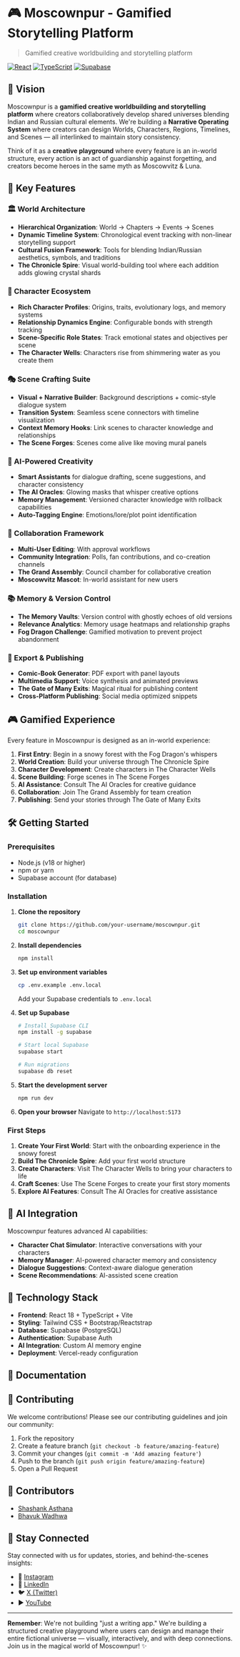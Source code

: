 # 🎮 Moscownpur - Gamified Storytelling Platform

> Gamified creative worldbuilding and storytelling platform

[![React](https://img.shields.io/badge/React-18.0-blue.svg)](https://reactjs.org/)
[![TypeScript](https://img.shields.io/badge/TypeScript-5.0-blue.svg)](https://www.typescriptlang.org/)
[![Supabase](https://img.shields.io/badge/Supabase-Database-green.svg)](https://supabase.com/)

## 🌟 Vision

Moscownpur is a **gamified creative worldbuilding and storytelling platform** where creators collaboratively develop shared universes blending Indian and Russian cultural elements. We're building a **Narrative Operating System** where creators can design Worlds, Characters, Regions, Timelines, and Scenes — all interlinked to maintain story consistency.

Think of it as a **creative playground** where every feature is an in-world structure, every action is an act of guardianship against forgetting, and creators become heroes in the same myth as Moscowvitz & Luna.

## 🚀 Key Features

### 🏛️ World Architecture
- **Hierarchical Organization**: World → Chapters → Events → Scenes
- **Dynamic Timeline System**: Chronological event tracking with non-linear storytelling support
- **Cultural Fusion Framework**: Tools for blending Indian/Russian aesthetics, symbols, and traditions
- **The Chronicle Spire**: Visual world-building tool where each addition adds glowing crystal shards

### 👤 Character Ecosystem
- **Rich Character Profiles**: Origins, traits, evolutionary logs, and memory systems
- **Relationship Dynamics Engine**: Configurable bonds with strength tracking
- **Scene-Specific Role States**: Track emotional states and objectives per scene
- **The Character Wells**: Characters rise from shimmering water as you create them

### 🎭 Scene Crafting Suite
- **Visual + Narrative Builder**: Background descriptions + comic-style dialogue system
- **Transition System**: Seamless scene connectors with timeline visualization
- **Context Memory Hooks**: Link scenes to character knowledge and relationships
- **The Scene Forges**: Scenes come alive like moving mural panels

### 🤖 AI-Powered Creativity
- **Smart Assistants** for dialogue drafting, scene suggestions, and character consistency
- **The AI Oracles**: Glowing masks that whisper creative options
- **Memory Management**: Versioned character knowledge with rollback capabilities
- **Auto-Tagging Engine**: Emotions/lore/plot point identification

### 🤝 Collaboration Framework
- **Multi-User Editing**: With approval workflows
- **Community Integration**: Polls, fan contributions, and co-creation channels
- **The Grand Assembly**: Council chamber for collaborative creation
- **Moscowvitz Mascot**: In-world assistant for new users

### 📚 Memory & Version Control
- **The Memory Vaults**: Version control with ghostly echoes of old versions
- **Relevance Analytics**: Memory usage heatmaps and relationship graphs
- **Fog Dragon Challenge**: Gamified motivation to prevent project abandonment

### 🚪 Export & Publishing
- **Comic-Book Generator**: PDF export with panel layouts
- **Multimedia Support**: Voice synthesis and animated previews
- **The Gate of Many Exits**: Magical ritual for publishing content
- **Cross-Platform Publishing**: Social media optimized snippets

## 🎮 Gamified Experience

Every feature in Moscownpur is designed as an in-world experience:

1. **First Entry**: Begin in a snowy forest with the Fog Dragon's whispers
2. **World Creation**: Build your universe through The Chronicle Spire
3. **Character Development**: Create characters in The Character Wells
4. **Scene Building**: Forge scenes in The Scene Forges
5. **AI Assistance**: Consult The AI Oracles for creative guidance
6. **Collaboration**: Join The Grand Assembly for team creation
7. **Publishing**: Send your stories through The Gate of Many Exits

## 🛠️ Getting Started

### Prerequisites
- Node.js (v18 or higher)
- npm or yarn
- Supabase account (for database)

### Installation

1. **Clone the repository**
   ```bash
   git clone https://github.com/your-username/moscownpur.git
   cd moscownpur
   ```

2. **Install dependencies**
   ```bash
   npm install
   ```

3. **Set up environment variables**
   ```bash
   cp .env.example .env.local
   ```
   Add your Supabase credentials to `.env.local`

4. **Set up Supabase**
   ```bash
   # Install Supabase CLI
   npm install -g supabase
   
   # Start local Supabase
   supabase start
   
   # Run migrations
   supabase db reset
   ```

5. **Start the development server**
   ```bash
   npm run dev
   ```

6. **Open your browser**
   Navigate to `http://localhost:5173`

### First Steps

1. **Create Your First World**: Start with the onboarding experience in the snowy forest
2. **Build The Chronicle Spire**: Add your first world structure
3. **Create Characters**: Visit The Character Wells to bring your characters to life
4. **Craft Scenes**: Use The Scene Forges to create your first story moments
5. **Explore AI Features**: Consult The AI Oracles for creative assistance


## 🧠 AI Integration

Moscownpur features advanced AI capabilities:

- **Character Chat Simulator**: Interactive conversations with your characters
- **Memory Manager**: AI-powered character memory and consistency
- **Dialogue Suggestions**: Context-aware dialogue generation
- **Scene Recommendations**: AI-assisted scene creation

## 🔧 Technology Stack

- **Frontend**: React 18 + TypeScript + Vite
- **Styling**: Tailwind CSS + Bootstrap/Reactstrap
- **Database**: Supabase (PostgreSQL)
- **Authentication**: Supabase Auth
- **AI Integration**: Custom AI memory engine
- **Deployment**: Vercel-ready configuration

## 📖 Documentation



## 🤝 Contributing

We welcome contributions! Please see our contributing guidelines and join our community:

1. Fork the repository
2. Create a feature branch (`git checkout -b feature/amazing-feature`)
3. Commit your changes (`git commit -m 'Add amazing feature'`)
4. Push to the branch (`git push origin feature/amazing-feature`)
5. Open a Pull Request

## 👥 Contributors

- [Shashank Asthana](https://www.linkedin.com/in/s-asthanaji/?originalSubdomain=in)  
- [Bhavuk Wadhwa](https://www.linkedin.com/in/bhavukwadhwa)

## 📌 Stay Connected

Stay connected with us for updates, stories, and behind-the-scenes insights:  

- 📸 [Instagram](https://www.instagram.com/moscownpur/)  
- 💼 [LinkedIn](https://www.linkedin.com/in/moscownpur/)  
- 🐦 [X (Twitter)](https://x.com/moscownpur)  
- ▶️ [YouTube](https://www.youtube.com/@Moscownpur)

---

**Remember**: We're not building "just a writing app." We're building a structured creative playground where users can design and manage their entire fictional universe — visually, interactively, and with deep connections. Join us in the magical world of Moscownpur! ✨
